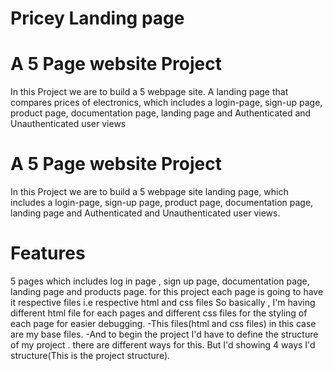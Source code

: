 # Pricey Landing page

# A 5 Page website Project

In this Project we are to build a 5 webpage site. A landing page that compares prices of electronics,
which includes a login-page, sign-up page, product page, documentation page, landing page and Authenticated and Unauthenticated user views
# A 5 Page website Project

In this Project we are to build a 5 webpage site landing page,
which includes a login-page, sign-up page, product page, documentation page, landing page and Authenticated and Unauthenticated user views.

# Features
5 pages which includes
log in page , sign up page, documentation page, landing page and products page.
for this project each page is going to have it respective files i.e respective html and css files
So basically , I'm having different html file for each pages and different css files for the styling of each page for easier debugging. 
-This files(html and css files) in this case are my base files.
-And to begin the project I'd have to define the structure of my project .
there are different ways for this.
But I'd showing 4 ways I'd structure(This is the project structure).
